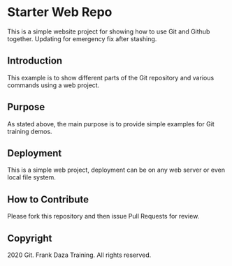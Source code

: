 # Starter Web Repo
This is a simple website project for showing how to use Git and Github together.
Updating for emergency fix after stashing.

## Introduction
This example is to show different parts of the Git repository and various commands using a web project.

## Purpose
As stated above, the main purpose is to provide simple examples for Git training demos.

## Deployment
This is a simple web project, deployment can be on any web server or even local file system.

## How to Contribute
Please fork this repository and then issue Pull Requests for review.

## Copyright
2020 Git. Frank Daza Training. All rights reserved.
